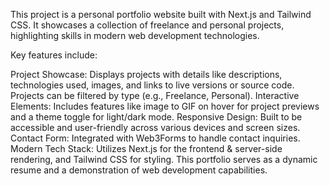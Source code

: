 This project is a personal portfolio website built with Next.js and Tailwind CSS. It showcases a collection of freelance and personal projects, highlighting skills in modern web development technologies.

Key features include:

Project Showcase: Displays projects with details like descriptions, technologies used, images, and links to live versions or source code. Projects can be filtered by type (e.g., Freelance, Personal).
Interactive Elements: Includes features like image to GIF on hover for project previews and a theme toggle for light/dark mode.
Responsive Design: Built to be accessible and user-friendly across various devices and screen sizes.
Contact Form: Integrated with Web3Forms to handle contact inquiries.
Modern Tech Stack: Utilizes Next.js for the frontend & server-side rendering, and Tailwind CSS for styling.
This portfolio serves as a dynamic resume and a demonstration of web development capabilities.
